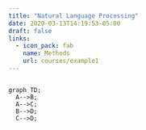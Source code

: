 ```yaml
---
title: "Natural Language Processing"
date: 2020-03-13T14:19:53-05:00
draft: false
links:
  - icon_pack: fab
    name: Methods
    url: courses/example1
---
```


```mermaid 

graph TD;
  A-->B;   
  A-->C; 
  B-->D;
  C-->D;
```
